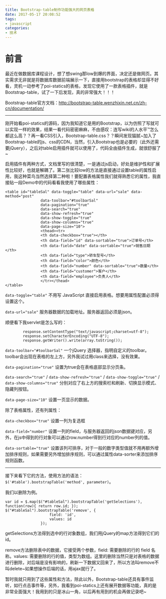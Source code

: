 ```yaml
---
title: Bootstrap-table制作功能强大的网页表格
date: 2017-05-17 20:08:52
tags:
- javascript
categories:
- 技术
---
```

前言
===

最近在做数据库课程设计，想了想swing那low到爆的界面，决定还是做网页。其实需求无非就是将数据库数据前端展示一下，直接用bootstrap的表格却显得不好看，灵机一动参考了poi-statics的表格，发现它使用了一款表格插件，就是Bootstrap-table，试了一下后发现，真的非常强大！！！

Bootstrap-table官方文档：http://bootstrap-table.wenzhixin.net.cn/zh-cn/documentation/

---

刚开始看poi-statics的源码，因为我知道它是用的Bootstrap，以为仿照了写就可以实现一样的效果，结果一看代码密密麻麻，不由感叹：连写wiki的人水平™怎么都这么高？？再一看CSS引入，Bootstrap-table.css？？瞬间发现猫腻~加入了Bootstrap-table的js、css的CDN，当然，引入Bootstrap也是必要的（此外还需要jQuery），之后对table启用插件就可以使用了，代码全由插件生成，就很舒服了~

启用插件有两种方式，文档里写的很清楚，一是通过js启动，好处是维护性和扩展性比较好，也就是解耦了。第二张比较low的方法是直接通过设置table的属性启用，我这种菜鸟当然选择第二种啦！要配置表格属性我们就得熟悉它的属性，我直接贴一段Demo中的代码看看我使用了哪些属性：

```
<table id="tableSal" data-toggle="table" data-url="sale" data-method="post"
    			data-toolbar="#toolbarSal"
 				data-pagination="true"
 				data-search="true"
 				data-show-refresh="true"
 				data-show-toggle="true"
 				data-show-columns="true"
 				data-page-size="10">
    			<thead><tr>
    			<th data-checkbox="true"></th>
    			<th data-field="id" data-sortable="true">订单号</th>
    			<th data-field="date" data-sortable="true">销售日期</th>
    			<th data-field="type">轿车型号</th>
    			<th data-field="color">颜色</th>
    			<th data-field="number" data-sortable="true">数量</th>
    			<th data-field="customer">客户</th>
    			<th data-field="employee">负责人</th>
    			</tr></thead>
</table>
```

`data-toggle="table"` 不用写 JavaScript 直接启用表格。想要用属性配置必须得设置这个。

`data-url="sale"` 服务器数据的加载地址。服务器返回必须是json。

顺便看下我servlet是怎么写的：

```
		response.setContentType("text/javascript;charset=utf-8");
		response.setCharacterEncoding("UTF-8");
		response.getWriter().write(array.toString());
```

`data-toolbar="#toolbarSal"` 一个jQuery 选择器，指明自定义的toolbar。toolbar会出现在表格的左上方，另外我试过用class来选择，没有效果。

`data-pagination="true"` 设置为true会在表格底部显示分页条。

`data-search="true"` / `data-show-refresh="true"` / `data-show-toggle="true"` / `data-show-columns="true"` 分别对应了右上方的搜索栏和刷新、切换显示模式、隐藏列按钮。

`data-page-size="10"` 设置一页显示的数据。

除了表格属性，还有列属性：

`data-checkbox="true"` 设置一列为复选框

`data-field="number"` 设置一列的field，与服务器返回的json数据键对应，另外，在js中得到的行对象可以通过row.number得到行对应的number列的值。

`data-sortable="true"` 设置该列可排序，对于一般的数字类型值就不用再额外增加排序规则，如果需要另外增加排序规则，可以通过属性data-sorter来添加排序规则函数。

---

接下来看下它的方法，使用方法的语法：`$('#table').bootstrapTable('method', parameter)`。

我们以删除为例。

```
var id = $.map($("#tableSal").bootstrapTable('getSelections'), function(row){ return row.id; });
$("#tableSal").bootstrapTable('remove', {
					field: 'id',
					values: id
				});
```

getSelections方法得到选中的行对象数组，我们用jQuery的map方法得到它们的id。

remove方法删除表中的数据，它接受两个参数，field: 需要删除的行的 field 名称。values: 需要删除的行的值，类型为数组。这里的删除当然只是对表格的数据进行删除，对后端是没有影响的，刷新一下数据又回来了，所以方法叫remove不叫delete~如果想操作后端的话，用ajax就行了。

暂时我就只用到了这些属性和方法，除此以外，Bootstrap-table还具有事件监听，如行点击事件等，另外，我看到poi-statics上还有展开数据等功能，真的是非常全面强大！我用到的只是冰山一角，以后再有用到的机会再做记录吧~